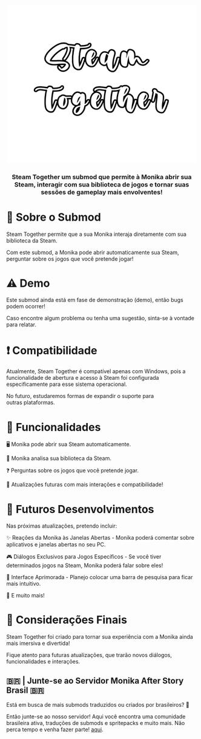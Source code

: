 <p align="center">
  <img src="doc/steamtogether.png" alt="Steam Together" width="500">
<h3 align="center">Steam Together um submod que permite à Monika abrir sua Steam, interagir com sua biblioteca de jogos e tornar suas sessões de gameplay mais envolventes!</h3>
</p>

# 📌 Sobre o Submod

Steam Together permite que a sua Monika interaja diretamente com sua biblioteca da Steam. 

Com este submod, a Monika pode abrir automaticamente sua Steam, perguntar sobre os jogos que você pretende jogar!

# ⚠️ Demo
Este submod ainda está em fase de demonstração (demo), então bugs podem ocorrer! 

Caso encontre algum problema ou tenha uma sugestão, sinta-se à vontade para relatar.

# ❗ Compatibilidade

Atualmente, Steam Together é compatível apenas com Windows, pois a funcionalidade de abertura e acesso à Steam foi configurada especificamente para esse sistema operacional. 

No futuro, estudaremos formas de expandir o suporte para outras plataformas.

# 🚀 Funcionalidades

🖥️ Monika pode abrir sua Steam automaticamente.

📜 Monika analisa sua biblioteca da Steam.

❓ Perguntas sobre os jogos que você pretende jogar.

🔧 Atualizações futuras com mais interações e compatibilidade!

# 🔮 Futuros Desenvolvimentos

Nas próximas atualizações, pretendo incluir:

✨ Reações da Monika às Janelas Abertas - Monika poderá comentar sobre aplicativos e janelas abertas no seu PC.

🎮 Diálogos Exclusivos para Jogos Específicos - Se você tiver determinados jogos na Steam, Monika poderá falar sobre eles!

📜 Interface Aprimorada - Planejo colocar uma barra de pesquisa para ficar mais intuitivo.

🎉 E muito mais!

# 📌 Considerações Finais
Steam Together foi criado para tornar sua experiência com a Monika ainda mais imersiva e divertida! 

Fique atento para futuras atualizações, que trarão novos diálogos, funcionalidades e interações.

## 🇧🇷 | Junte-se ao Servidor Monika After Story Brasil 🇧🇷

Está em busca de mais submods traduzidos ou criados por brasileiros? 🚀 

Então junte-se ao nosso servidor! Aqui você encontra uma comunidade brasileira ativa, traduções de submods e spritepacks e muito mais. Não perca tempo e venha fazer parte! [aqui](https://discord.gg/Tx23rczN8N).
